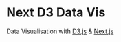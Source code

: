 # Next D3 Data Vis

Data Visualisation with [D3.js](https://d3js.org/) & [Next.js](https://nextjs.org/)
